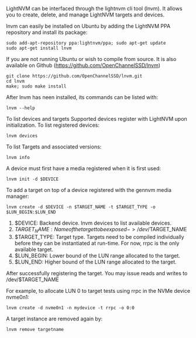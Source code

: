 LightNVM can be interfaced through the lightnvm cli tool (lnvm). It allows you to create,
delete, and manage LightNVM targets and devices. 

lnvm can easily be installed on Ubuntu by adding the LightNVM PPA repository and install its package:

    sudo add-apt-repository ppa:lightnvm/ppa; sudo apt-get update
    sudo apt-get install lnvm

If you are not running Ubuntu or wish to compile from source. It is also available on Github (https://github.com/OpenChannelSSD/lnvm)

	git clone https://github.com/OpenChannelSSD/lnvm.git
	cd lnvm
	make; sudo make install

After lnvm has neen installed, its commands can be listed with:

	lnvm --help

To list devices and targets
Supported devices register with LightNVM upon initialization. To list registered
devices:

    lnvm devices

To list Targets and associated versions:

    lnvm info
    
A device must first have a media registered when it is first used:

    lnvm init -d $DEVICE

To add a target on top of a device registered with the gennvm media manager:

    lnvm create -d $DEVICE -n $TARGET_NAME -t $TARGET_TYPE -o
    $LUN_BEGIN:$LUN_END

1. $DEVICE: Backend device. lnvm devices to list available devices.
2. $TARGET_NAME: Name of the target to be exposed -> /dev/$TARGET_NAME
3. $TARGET_TYPE: Target type. Targets need to be compiled individually before they
can be instantiated at run-time. For now, rrpc is the only available target.
4. $LUN_BEGIN: Lower bound of the LUN range allocated to the target.
5. $LUN_END: Higher bound of the LUN range allocated to the target.

After successfully registering the target. You may issue reads and writes to
/dev/$TARGET_NAME

For example, to allocate LUN 0 to target tests using rrpc in the NVMe device
nvme0n1:

    lnvm create -d nvme0n1 -n mydevice -t rrpc -o 0:0

A target instance are removed again by:

    lnvm remove targetname
